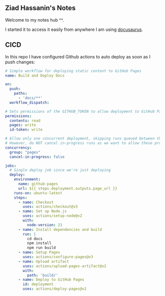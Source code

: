 Ziad Hassanin's Notes
---------------------
Welcome to my notes hub ^^.

I started it to access it easily from anywhere I am using [docusaurus](https://docusaurus.io/).

## CICD
In this repo I have configured Github actions to auto deploy as soon as I push changes:

```yaml
# Simple workflow for deploying static content to GitHub Pages
name: Build and Deploy Docs

on:
  push:
    paths:
      - 'docs/**'
  workflow_dispatch:

# Sets permissions of the GITHUB_TOKEN to allow deployment to GitHub Pages
permissions:
  contents: read
  pages: write
  id-token: write

# Allow only one concurrent deployment, skipping runs queued between the run in-progress and latest queued.
# However, do NOT cancel in-progress runs as we want to allow these production deployments to complete.
concurrency:
  group: "pages"
  cancel-in-progress: false

jobs:
  # Single deploy job since we're just deploying
  deploy:
    environment:
      name: github-pages
      url: ${{ steps.deployment.outputs.page_url }}
    runs-on: ubuntu-latest
    steps:
      - name: Checkout
        uses: actions/checkout@v3
      - name: Set up Node.js
        uses: actions/setup-node@v2
        with:
          node-version: 21
      - name: Install dependencies and build
        run: |
          cd docs
          npm install
          npm run build
      - name: Setup Pages
        uses: actions/configure-pages@v3
      - name: Upload artifact
        uses: actions/upload-pages-artifact@v2
        with:
          path: 'build/'
      - name: Deploy to GitHub Pages
        id: deployment
        uses: actions/deploy-pages@v2
```

